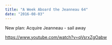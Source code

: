 ```yaml
---
title: "A Week Aboard the Jeanneau 64"
date: "2016-08-03"
---
```


New plan: Acquire Jeanneau - sail away

https://www.youtube.com/watch?v=qVsrxZgOabw
